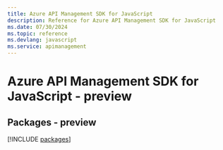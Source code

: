 ```yaml
---
title: Azure API Management SDK for JavaScript
description: Reference for Azure API Management SDK for JavaScript
ms.date: 07/30/2024
ms.topic: reference
ms.devlang: javascript
ms.service: apimanagement
---
```

# Azure API Management SDK for JavaScript - preview
## Packages - preview
[!INCLUDE [packages](api-management-index.md)]